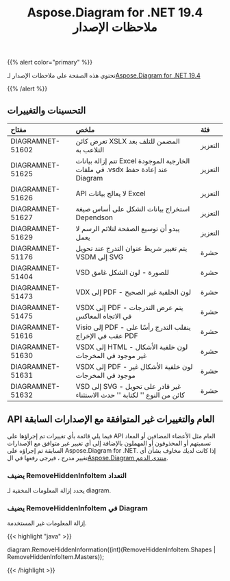 ﻿---
title: Aspose.Diagram for .NET 19.4 ملاحظات الإصدار
type: docs
weight: 90
url: /ar/net/aspose-diagram-for-net-19-4-release-notes/
---
{{% alert color="primary" %}} 

تحتوي هذه الصفحة على ملاحظات الإصدار لـ[Aspose.Diagram for .NET 19.4](https://www.nuget.org/packages/Aspose.Diagram/19.4.0)

{{% /alert %}} 
## **التحسينات والتغييرات**

|**مفتاح**|**ملخص**|**فئة**|
|:- |:- |:- |
|DIAGRAMNET-51602|تعرض كائن XSLX المضمن للتلف بعد التلاعب به|التعزيز|
|DIAGRAMNET-51625|تتم إزالة بيانات Excel الخارجية الموجودة في ملفات .vsdx عند إعادة حفظ Diagram|التعزيز|
|DIAGRAMNET-51626|API لا يعالج بيانات Excel|التعزيز|
|DIAGRAMNET-51627|استخراج بيانات الشكل على أساس صيغة Dependson|التعزيز|
|DIAGRAMNET-51629|يبدو أن توسيع الصفحة لتلائم الرسم لا يعمل|التعزيز|
|DIAGRAMNET-51176|يتم تغيير شريط عنوان التدرج عند تحويل VSDM إلى SVG|حشرة|
|DIAGRAMNET-51404|VSD للصورة - لون الشكل غامق|حشرة|
|DIAGRAMNET-51473|VDX إلى PDF - لون الخلفية غير الصحيح|حشرة|
|DIAGRAMNET-51475|VSDX إلى PDF - يتم عرض التدرجات في الاتجاه المعاكس|حشرة|
|DIAGRAMNET-51616|Visio إلى PDF - ينقلب التدرج رأسًا على عقب في الإخراج PDF|حشرة|
|DIAGRAMNET-51630|VSDX إلى HTML - لون خلفية الأشكال غير موجود في المخرجات|حشرة|
|DIAGRAMNET-51631|VSDX إلى PDF - لون خلفية الأشكال غير موجود في المخرجات|حشرة|
|DIAGRAMNET-51632|VSD إلى SVG - غير قادر على تحويل كائن من النوع '' لكتابة '' حدث الاستثناء|حشرة|

## **API العام والتغييرات غير المتوافقة مع الإصدارات السابقة**
فيما يلي قائمة بأي تغييرات تم إجراؤها على API العام مثل الأعضاء المضافين أو المعاد تسميتهم أو المحذوفون أو المهملون بالإضافة إلى أي تغيير غير متوافق مع الإصدارات السابقة تم إجراؤه على Aspose.Diagram for .NET. إذا كانت لديك مخاوف بشأن أي تغيير مدرج ، فيرجى رفعها في ال[Aspose.Diagram منتدى الدعم](https://forum.aspose.com/c/diagram/17).
### **يضيف RemoveHiddenInfoItem التعداد**
يحدد إزالة المعلومات المخفية لـ diagram.
### **يضيف RemoveHiddenInfoItem في Diagram**
إزالة المعلومات غير المستخدمة.

{{< highlight "java" >}}

diagram.RemoveHiddenInformation((int)(RemoveHiddenInfoItem.Shapes | RemoveHiddenInfoItem.Masters));

{{< /highlight >}}
